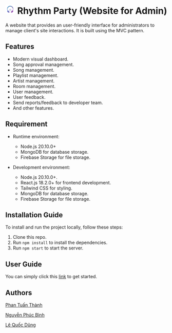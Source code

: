 # <img src="https://raw.githubusercontent.com/thanhpt1110/rhythm-party-admin/master/src/assets/logo.png" alt="Your Image" width="auto" height="30"> Rhythm Party (Website for Admin)
A website that provides an user-friendly interface for administrators to manage client's site interactions. It is built using the MVC pattern.

## Features

- Modern visual dashboard.
- Song approval management.
- Song management.
- Playlist management.
- Artist management.
- Room management.
- User management.
- User feedback.
- Send reports/feedback to developer team.
- And other features.

## Requirement

- Runtime environment:
    - Node.js 20.10.0+
    - MongoDB for database storage.
    - Firebase Storage for file storage.

- Development environment:
    - Node.js 20.10.0+.
    - React.js 18.2.0+ for frontend development.
    - Tailwind CSS for styling.
    - MongoDB for database storage.
    - Firebase Storage for file storage.

## Installation Guide

To install and run the project locally, follow these steps:

1. Clone this repo.
2. Run `npm install` to install the dependencies.
3. Run `npm start` to start the server.

## User Guide

You can simply click this [link]() to get started.

## Authors

[Phan Tuấn Thành](https://github.com/thanhpt1110)

[Nguyễn Phúc Bình](https://github.com/leesoonduck3009)

[Lê Quốc Dũng](https://github.com/DungLe2983)